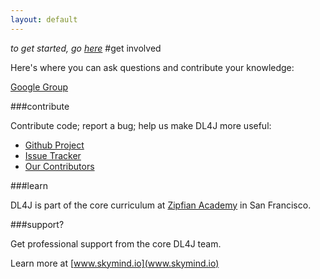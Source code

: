 ```yaml
---
layout: default
---
```


*to get started, go [here](../gettingstarted.html)*
#get involved

Here's where you can ask questions and contribute your knowledge:

[Google Group](https://groups.google.com/forum/#!forum/deeplearning4j)

###contribute

Contribute code; report a bug; help us make DL4J more useful:

*  [Github Project](https://github.com/agibsonccc/java-deeplearning)
*  [Issue Tracker](https://github.com/agibsonccc/java-deeplearning/issues)
*  [Our Contributors](https://github.com/agibsonccc/java-deeplearning/graphs/contributors)

###learn

DL4J is part of the core curriculum at [Zipfian Academy](http://www.zipfianacademy.com/) in San Francisco.

###support?

Get professional support from the core DL4J team.

Learn more at [www.skymind.io](www.skymind.io)